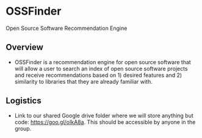 # OSSFinder
Open Source Software Recommendation Engine

## Overview
- OSSFinder is a recommendation engine for open source software that will allow a user to search an index of open source software projects and receive recommendations based on 1) desired features and 2) similarity to libraries that they are already familiar with.

## Logistics
- Link to our shared Google drive folder where we will store anything but code: https://goo.gl/oIkA8a. This should be accessible by anyone in the group.
